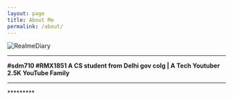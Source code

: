 ```yaml
---
layout: page
title: About Me
permalink: /about/
---
```


![RealmeDiary](www.youtube.com/realmediary)

<p align="center">
  <b><hr>#sdm710 #RMX1851 A CS student from Delhi gov colg | A Tech Youtuber 2.5K YouTube Family</hr></b>
  <P aling="center"><hr>*********</hr></p>
</p>  
